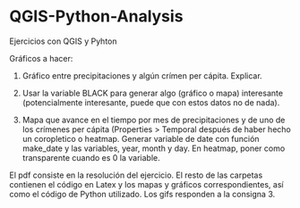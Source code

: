 # QGIS-Python-Analysis

Ejercicios con QGIS y Pyhton 

Gráficos a hacer:

1) Gráfico entre precipitaciones y algún crímen per cápita. Explicar.

2) Usar la variable BLACK para generar algo (gráfico o mapa) interesante (potencialmente interesante, puede que con estos datos no de nada).

3) Mapa que avance en el tiempo por mes de precipitaciones y de uno de los crímenes per cápita (Properties > Temporal después de haber hecho un coropletico o heatmap. Generar variable de date con función make_date y las variables, year, month y day. En heatmap, poner como transparente cuando es 0 la variable. 


El pdf consiste en la resolución del ejercicio. El resto de las carpetas contienen el código en Latex y los mapas y gráficos correspondientes, así como el código de Python utilizado. 
Los gifs responden a la consigna 3. 
